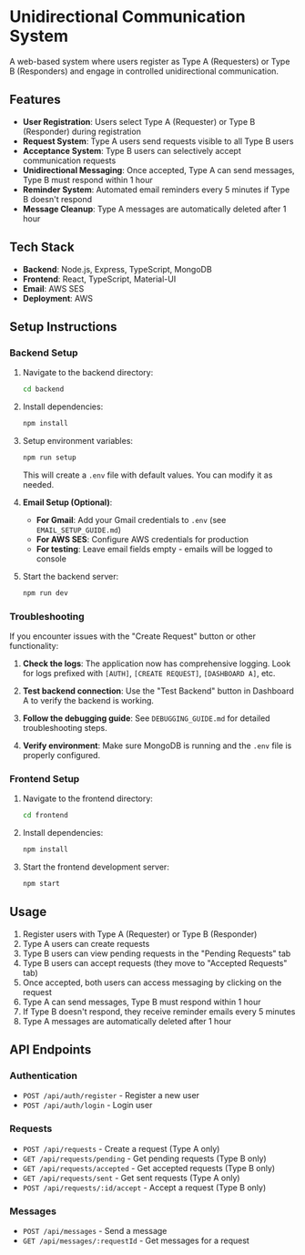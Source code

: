 # Unidirectional Communication System

A web-based system where users register as Type A (Requesters) or Type B (Responders) and engage in controlled unidirectional communication.

## Features

- **User Registration**: Users select Type A (Requester) or Type B (Responder) during registration
- **Request System**: Type A users send requests visible to all Type B users
- **Acceptance System**: Type B users can selectively accept communication requests
- **Unidirectional Messaging**: Once accepted, Type A can send messages, Type B must respond within 1 hour
- **Reminder System**: Automated email reminders every 5 minutes if Type B doesn't respond
- **Message Cleanup**: Type A messages are automatically deleted after 1 hour

## Tech Stack

- **Backend**: Node.js, Express, TypeScript, MongoDB
- **Frontend**: React, TypeScript, Material-UI
- **Email**: AWS SES
- **Deployment**: AWS

## Setup Instructions

### Backend Setup

1. Navigate to the backend directory:

   ```bash
   cd backend
   ```

2. Install dependencies:

   ```bash
   npm install
   ```

3. Setup environment variables:

   ```bash
   npm run setup
   ```

   This will create a `.env` file with default values. You can modify it as needed.

4. **Email Setup (Optional)**:

   - **For Gmail**: Add your Gmail credentials to `.env` (see `EMAIL_SETUP_GUIDE.md`)
   - **For AWS SES**: Configure AWS credentials for production
   - **For testing**: Leave email fields empty - emails will be logged to console

5. Start the backend server:
   ```bash
   npm run dev
   ```

### Troubleshooting

If you encounter issues with the "Create Request" button or other functionality:

1. **Check the logs**: The application now has comprehensive logging. Look for logs prefixed with `[AUTH]`, `[CREATE REQUEST]`, `[DASHBOARD A]`, etc.

2. **Test backend connection**: Use the "Test Backend" button in Dashboard A to verify the backend is working.

3. **Follow the debugging guide**: See `DEBUGGING_GUIDE.md` for detailed troubleshooting steps.

4. **Verify environment**: Make sure MongoDB is running and the `.env` file is properly configured.

### Frontend Setup

1. Navigate to the frontend directory:

   ```bash
   cd frontend
   ```

2. Install dependencies:

   ```bash
   npm install
   ```

3. Start the frontend development server:
   ```bash
   npm start
   ```

## Usage

1. Register users with Type A (Requester) or Type B (Responder)
2. Type A users can create requests
3. Type B users can view pending requests in the "Pending Requests" tab
4. Type B users can accept requests (they move to "Accepted Requests" tab)
5. Once accepted, both users can access messaging by clicking on the request
6. Type A can send messages, Type B must respond within 1 hour
7. If Type B doesn't respond, they receive reminder emails every 5 minutes
8. Type A messages are automatically deleted after 1 hour

## API Endpoints

### Authentication

- `POST /api/auth/register` - Register a new user
- `POST /api/auth/login` - Login user

### Requests

- `POST /api/requests` - Create a request (Type A only)
- `GET /api/requests/pending` - Get pending requests (Type B only)
- `GET /api/requests/accepted` - Get accepted requests (Type B only)
- `GET /api/requests/sent` - Get sent requests (Type A only)
- `POST /api/requests/:id/accept` - Accept a request (Type B only)

### Messages

- `POST /api/messages` - Send a message
- `GET /api/messages/:requestId` - Get messages for a request
